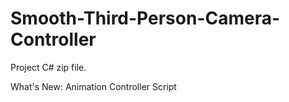 # Smooth-Third-Person-Camera-Controller
Project C# zip file.

What's New:
Animation Controller Script
